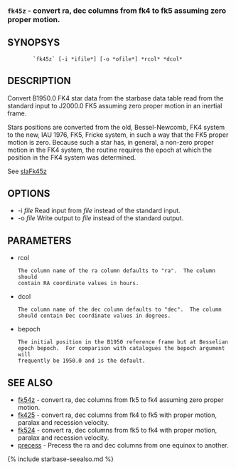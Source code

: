 
### `fk45z`     - convert ra, dec columns from fk4 to fk5 assuming zero proper motion.

SYNOPSYS
--------

```
        `fk45z` [-i *ifile*] [-o *ofile*] *rcol* *dcol*
```

DESCRIPTION
-----------

  Convert B1950.0 FK4 star data from the starbase data table 
  read from the standard input to J2000.0 FK5 assuming zero
  proper motion in an inertial frame.
  
  Stars positions are converted from the old, Bessel-Newcomb, FK4
  system to the new, IAU 1976, FK5, Fricke system, in such a
  way that the FK5 proper motion is zero.  Because such a star
  has, in general, a non-zero proper motion in the FK4 system,
  the routine requires the epoch at which the position in the
  FK4 system was determined.

  See [slaFk45z]( slalib/slaFk45z.3.html)

OPTIONS
-------

  * -i *file* Read input from *file* instead of the standard input.
  * -o *file* Write output to *file* instead of the standard output.

PARAMETERS
----------

  * rcol

        The column name of the ra column defaults to "ra".  The column should
        contain RA coordinate values in hours.

  * dcol

        The column name of the dec column defaults to "dec".  The column
        should contain Dec coordinate values in degrees.

  * bepoch

        The initial position in the B1950 reference frame but at Besselian
        epoch bepoch.  For comparison with catalogues the bepoch argument will
        frequently be 1950.0 and is the default.

SEE ALSO
--------


- [fk54z](fk54z.html)     - convert ra, dec columns from fk5 to fk4 assuming zero proper
                  motion.
- [fk425](fk425.html)     - convert ra, dec columns from fk4 to fk5 with proper motion,
                  paralax and recession velocity.
- [fk524](fk524.html)     - convert ra, dec columns from fk5 to fk4 with proper motion,
                  paralax and recession velocity.
- [precess](precess.html)     - Precess the ra and dec columns from one equinox to another.


{% include starbase-seealso.md %}
